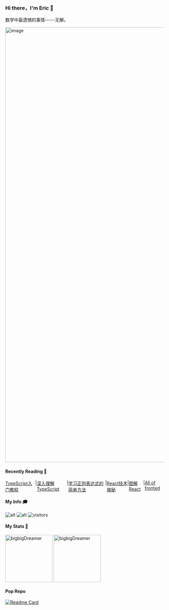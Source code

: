 ### Hi there，I'm Eric 👋

数学中最遗憾的事情-----无解。

<img width="1380" alt="image" src="https://user-images.githubusercontent.com/39019913/149952394-9810caa3-f57a-4169-8d71-d3fd7b6876da.png">


#### Recently Reading :page_with_curl:

<div style="display: flex;">
  <a style="margin-right: 6px" href="https://ts.xcatliu.com/">TypeScript入门教程</a>
  <a> | </a>
  <a style="margin-right: 6px" href="https://jkchao.github.io/typescript-book-chinese/project/compilationContext.html#tsconfig-json">深入理解TypeScript</a>
    <a> | </a>
  <a href="https://github.com/cdoco/learn-regex-zh">学习正则表达式的简单方法</a>
  <a> | </a>
  <a href="https://react.iamkasong.com/#%E5%AF%BC%E5%AD%A6%E8%A7%86%E9%A2%91">React技术揭秘</a>
    <a> | </a>
    <a href="https://github.com/7kms/react-illustration-series">图解React</a>
      <a> | </a>
      <a href="https://github.com/KieSun/all-of-frontend">All of fronted</a>
</div>

#### My Info :mortar_board:
![alt](https://img.shields.io/github/followers/bigbigDreamer?style=social)
![alt](https://img.shields.io/github/stars/bigbigDreamer?style=social)
![visitors](https://visitor-badge.glitch.me/badge?page_id=bigbigDreamer)
#### My Stats :page_facing_up:

<p>
<img align="center" src="https://github-readme-stats.vercel.app/api?username=bigbigDreamer&show_icons=true&theme=dark&card_width=500" alt="bigbigDreamer" height="150" />

<img align="center" src="https://github-readme-stats.vercel.app/api/top-langs/?username=bigbigDreamer&layout=compact&langs_count=8&theme=dark&card_width=500" alt="bigbigDreamer" height="150px" />
</p>

#### Pop Repo

[![Readme Card](https://github-readme-stats.vercel.app/api/pin/?username=myNameIsDu&repo=aktiv&theme=dark)](https://githvub.com/anuraghazra/github-readme-stats)

